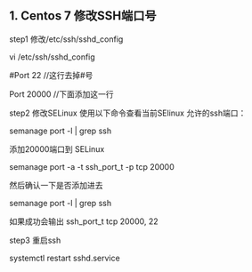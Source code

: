 
## 1. Centos 7 修改SSH端口号

step1 修改/etc/ssh/sshd_config

vi /etc/ssh/sshd_config

#Port 22         //这行去掉#号

Port 20000      //下面添加这一行


step2 修改SELinux
使用以下命令查看当前SElinux 允许的ssh端口：

semanage port -l | grep ssh

添加20000端口到 SELinux

semanage port -a -t ssh_port_t -p tcp 20000

然后确认一下是否添加进去

semanage port -l | grep ssh

如果成功会输出
ssh_port_t                    tcp    20000, 22


step3 重启ssh

systemctl restart sshd.service




